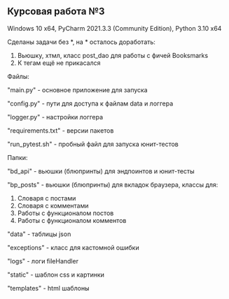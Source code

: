 ## Курсовая работа №3
Windows 10 x64, PyCharm 2021.3.3 (Community Edition), Python 3.10 x64

Сделаны задачи без *, на * осталось доработать:

1) Вьюшку, хтмл, класс post_dao для работы с фичей Booksmarks
2) К тегам ещё не прикасался

Файлы:

"main.py" - основное приложение для запуска 

"config.py" - пути для доступа к файлам data и логгера

"logger.py" - настройки логгера

"requirements.txt" - версии пакетов

"run_pytest.sh" - пробный файл для запуска юнит-тестов

Папки:

"bd_api" - вьюшки (блюпринты) для эндпоинтов и юнит-тесты

"bp_posts" - вьюшки (блюпринты) для вкладок браузера, классы для:
1) Словаря с постами
2) Словаря с комментами
3) Работы с функционалом постов
4) Работы с функционалом комментов

"data" - таблицы json

"exceptions" - класс для кастомной ошибки

"logs" - логи fileHandler

"static" - шаблон css и картинки

"templates" - html шаблоны


